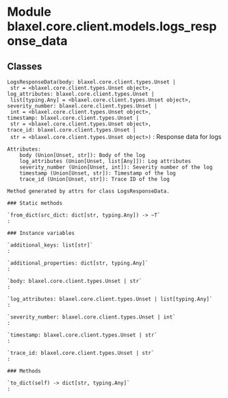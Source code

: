 Module blaxel.core.client.models.logs_response_data
===================================================

Classes
-------

`LogsResponseData(body: blaxel.core.client.types.Unset | str = <blaxel.core.client.types.Unset object>, log_attributes: blaxel.core.client.types.Unset | list[typing.Any] = <blaxel.core.client.types.Unset object>, severity_number: blaxel.core.client.types.Unset | int = <blaxel.core.client.types.Unset object>, timestamp: blaxel.core.client.types.Unset | str = <blaxel.core.client.types.Unset object>, trace_id: blaxel.core.client.types.Unset | str = <blaxel.core.client.types.Unset object>)`
:   Response data for logs
    
    Attributes:
        body (Union[Unset, str]): Body of the log
        log_attributes (Union[Unset, list[Any]]): Log attributes
        severity_number (Union[Unset, int]): Severity number of the log
        timestamp (Union[Unset, str]): Timestamp of the log
        trace_id (Union[Unset, str]): Trace ID of the log
    
    Method generated by attrs for class LogsResponseData.

    ### Static methods

    `from_dict(src_dict: dict[str, typing.Any]) ‑> ~T`
    :

    ### Instance variables

    `additional_keys: list[str]`
    :

    `additional_properties: dict[str, typing.Any]`
    :

    `body: blaxel.core.client.types.Unset | str`
    :

    `log_attributes: blaxel.core.client.types.Unset | list[typing.Any]`
    :

    `severity_number: blaxel.core.client.types.Unset | int`
    :

    `timestamp: blaxel.core.client.types.Unset | str`
    :

    `trace_id: blaxel.core.client.types.Unset | str`
    :

    ### Methods

    `to_dict(self) ‑> dict[str, typing.Any]`
    :